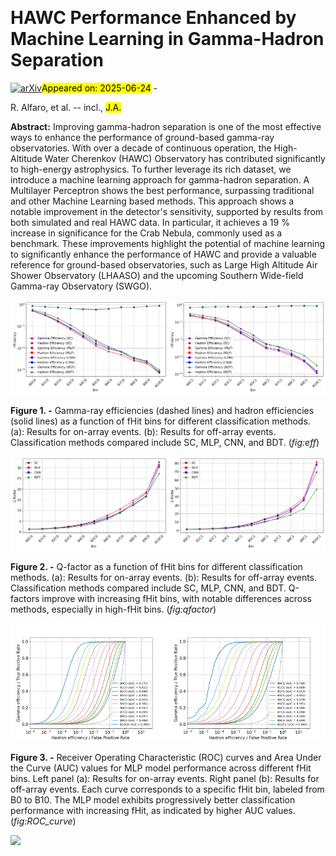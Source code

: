 <div class="macros" style="visibility:hidden;">
$\newcommand{\ensuremath}{}$
$\newcommand{\xspace}{}$
$\newcommand{\object}[1]{\texttt{#1}}$
$\newcommand{\farcs}{{.}''}$
$\newcommand{\farcm}{{.}'}$
$\newcommand{\arcsec}{''}$
$\newcommand{\arcmin}{'}$
$\newcommand{\ion}[2]{#1#2}$
$\newcommand{\textsc}[1]{\textrm{#1}}$
$\newcommand{\hl}[1]{\textrm{#1}}$
$\newcommand{\footnote}[1]{}$
$\newcommand{\vdag}{(v)^\dagger}$
$\newcommand$
$\newcommand$</div>



<div id="title">

# HAWC Performance Enhanced by Machine Learning in Gamma-Hadron Separation

</div>
<div id="comments">

[![arXiv](https://img.shields.io/badge/arXiv-2506.18277-b31b1b.svg)](https://arxiv.org/abs/2506.18277)<mark>Appeared on: 2025-06-24</mark> - 

</div>
<div id="authors">

R. Alfaro, et al. -- incl., <mark>J.A.</mark>

</div>
<div id="abstract">

**Abstract:** Improving gamma-hadron separation is one of the most effective ways to enhance the performance of ground-based gamma-ray observatories. With over a decade of continuous operation, the High-Altitude Water Cherenkov (HAWC) Observatory has contributed significantly to high-energy astrophysics. To further leverage its rich dataset, we introduce a machine learning approach for gamma-hadron separation. A Multilayer Perceptron shows the best performance, surpassing traditional and other Machine Learning based methods. This approach shows a notable improvement in the detector's sensitivity, supported by results from both simulated and real HAWC data. In particular, it achieves a 19 \% increase in significance for the Crab Nebula, commonly used as a benchmark. These improvements highlight the potential of machine learning to significantly enhance the performance of HAWC and provide a valuable reference for ground-based observatories, such as Large High Altitude Air Shower Observatory (LHAASO) and the upcoming Southern Wide-field Gamma-ray Observatory (SWGO).

</div>

<div id="div_fig1">

<img src="tmp_2506.18277/./efficiency_C0_effi.png" alt="Fig1.1" width="50%"/><img src="tmp_2506.18277/./efficiency_C1_effi.png" alt="Fig1.2" width="50%"/>

**Figure 1. -** Gamma-ray efficiencies (dashed lines) and hadron efficiencies (solid lines) as a function of fHit bins for different classification methods. (a): Results for on-array events. (b): Results for off-array events. Classification methods compared include SC, MLP, CNN, and BDT. (*fig:eff*)

</div>
<div id="div_fig2">

<img src="tmp_2506.18277/./efficiency_C0_qfactor.png" alt="Fig2.1" width="50%"/><img src="tmp_2506.18277/./efficiency_C1_qfactor.png" alt="Fig2.2" width="50%"/>

**Figure 2. -** Q-factor as a function of fHit bins for different classification methods. (a): Results for on-array events. (b): Results for off-array events. Classification methods compared include SC, MLP, CNN, and BDT. Q-factors improve with increasing fHit bins, with notable differences across methods, especially in high-fHit bins. (*fig:qfactor*)

</div>
<div id="div_fig3">

<img src="tmp_2506.18277/./roc_curve_c0_log_blind2.png" alt="Fig3.1" width="50%"/><img src="tmp_2506.18277/./roc_curve_c1_log_blind2.png" alt="Fig3.2" width="50%"/>

**Figure 3. -** Receiver Operating Characteristic (ROC) curves and Area Under the Curve (AUC) values for MLP model performance across different fHit bins. Left panel (a): Results for on-array events. Right panel (b): Results for off-array events. Each curve corresponds to a specific fHit bin, labeled from B0 to B10. The MLP model exhibits progressively better classification performance with increasing fHit, as indicated by higher AUC values. (*fig:ROC_curve*)

</div><div id="qrcode"><img src=https://api.qrserver.com/v1/create-qr-code/?size=100x100&data="https://arxiv.org/abs/2506.18277"></div>